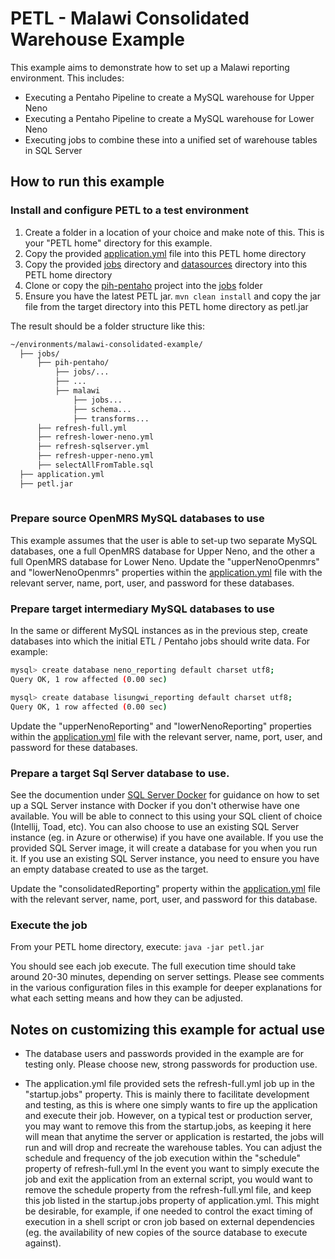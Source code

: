 PETL - Malawi Consolidated Warehouse Example
=============================================

This example aims to demonstrate how to set up a Malawi reporting environment.
This includes:
* Executing a Pentaho Pipeline to create a MySQL warehouse for Upper Neno
* Executing a Pentaho Pipeline to create a MySQL warehouse for Lower Neno
* Executing jobs to combine these into a unified set of warehouse tables in SQL Server

## How to run this example

### Install and configure PETL to a test environment

1. Create a folder in a location of your choice and make note of this.  This is your "PETL home" directory for this example.
2. Copy the provided [application.yml](./application.yml) file into this PETL home directory
3. Copy the provided [jobs](./jobs) directory and [datasources](./datasources) directory into this PETL home directory
4. Clone or copy the [pih-pentaho](https://github.com/PIH/pih-pentaho) project into the [jobs](./jobs) folder
5. Ensure you have the latest PETL jar.  ```mvn clean install``` and copy the jar file from the target directory into this PETL home directory as petl.jar

The result should be a folder structure like this:

```bash
~/environments/malawi-consolidated-example/
  ├── jobs/
      ├── pih-pentaho/
          ├── jobs/...
          ├── ...
          ├── malawi
              ├── jobs...
              ├── schema...
              ├── transforms...
      ├── refresh-full.yml
      ├── refresh-lower-neno.yml
      ├── refresh-sqlserver.yml
      ├── refresh-upper-neno.yml
      ├── selectAllFromTable.sql
  ├── application.yml
  ├── petl.jar
  
```

### Prepare source OpenMRS MySQL databases to use

This example assumes that the user is able to set-up two separate MySQL databases, one a full OpenMRS database for Upper Neno, 
and the other a full OpenMRS database for Lower Neno.  Update the "upperNenoOpenmrs" and "lowerNenoOpenmrs" properties within
the [application.yml](./application.yml) file with the relevant server, name, port, user, and password for these databases.

### Prepare target intermediary MySQL databases to use

In the same or different MySQL instances as in the previous step, create databases into which the initial
ETL / Pentaho jobs should write data.  For example:

```bash
mysql> create database neno_reporting default charset utf8;
Query OK, 1 row affected (0.00 sec)

mysql> create database lisungwi_reporting default charset utf8;
Query OK, 1 row affected (0.00 sec)
```

Update the "upperNenoReporting" and "lowerNenoReporting" properties within
the [application.yml](./application.yml) file with the relevant server, name, port, user, and password for these databases.

### Prepare a target Sql Server database to use.

See the documention under [SQL Server Docker](../sqlserver-docker) for guidance on how to set up a SQL Server instance 
with Docker if you don't otherwise have one available.  You will be able to connect to this using your SQL client 
of choice (Intellij, Toad, etc).  You can also choose to use an existing SQL Server instance (eg. in Azure or otherwise) 
if you have one available.  If you use the provided SQL Server image, it will create a database for you when you run it.
If you use an existing SQL Server instance, you need to ensure you have an empty database created to use as the target.

Update the "consolidatedReporting" property within the [application.yml](./application.yml) file with the relevant 
server, name, port, user, and password for this database.

### Execute the job

From your PETL home directory, execute:
```java -jar petl.jar```

You should see each job execute.  The full execution time should take around 20-30 minutes, depending on server settings.
Please see comments in the various configuration files in this example for deeper explanations for what each setting means
and how they can be adjusted.

## Notes on customizing this example for actual use

* The database users and passwords provided in the example are for testing only.  Please choose new, strong passwords for production use.

* The application.yml file provided sets the refresh-full.yml job up in the "startup.jobs" property.  This is mainly there 
  to facilitate development and testing, as this is where one simply wants to fire up the application and execute their job.
  However, on a typical test or production server, you may want to remove this from the startup.jobs, as keeping it here will
  mean that anytime the server or application is restarted, the jobs will run and will drop and recreate the warehouse tables.
  You can adjust the schedule and frequency of the job execution within the "schedule" property of refresh-full.yml
  In the event you want to simply execute the job and exit the application from an external script, you would want to remove
  the schedule property from the refresh-full.yml file, and keep this job listed in the startup.jobs property of application.yml.
  This might be desirable, for example, if one needed to control the exact timing of execution in a shell script or cron job
  based on external dependencies (eg. the availability of new copies of the source database to execute against).
